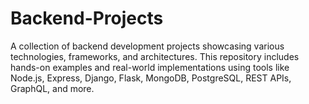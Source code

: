 # Backend-Projects
A collection of backend development projects showcasing various technologies, frameworks, and architectures. This repository includes hands-on examples and real-world implementations using tools like Node.js, Express, Django, Flask, MongoDB, PostgreSQL, REST APIs, GraphQL, and more.
